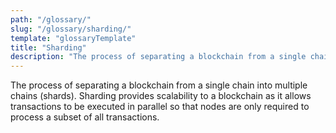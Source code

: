 ```yaml
---
path: "/glossary/"
slug: "/glossary/sharding/"
template: "glossaryTemplate"
title: "Sharding"
description: "The process of separating a blockchain from a single chain into multiple chains (shards)."
---
```


The process of separating a blockchain from a single chain into multiple chains (shards). Sharding provides scalability to a blockchain as it allows transactions to be executed in parallel so that nodes are only required to process a subset of all transactions.